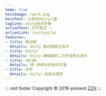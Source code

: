 ```yaml
---
home: true
heroImage: /work.png
heroText: 小郑的Unity小屋
tagline: Unity技术手册
actionText: 打开笔记 →
actionLink: /unityai/ai
features:
- title: 移动端
  details: Unity 移动端相关技术
- title: Editor
  details: Unity 编辑器的二次开发相关技术
- title: VR/AR
  details: VR AR相关的技术文章
- title: 杂项
  details: Unity一些前沿探究
---
```



::: slot footer
Copyright © 2018-present [ZZH](https://github.com/MRLesile/)
:::